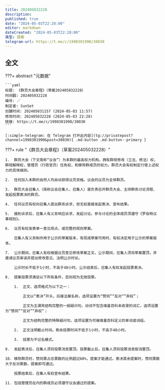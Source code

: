 ```yaml
---
title: 202405032228
description:
published: true
date: "2024-05-03T22:28:00"
editor: markdown
dateCreated: "2024-05-03T22:28:00"
类型: 提案
telegram-url: https://t.me/c/1998301990/38030
---
```


## 全文

???+ abstract "元数据"

    ```yaml
    标题: 《群员大会章程》（草案202405032228）
    时间戳: 202405032228
    编号: ／
    制定者: SunSet
    创建时间: 202405031157 (2024-05-03 11:57)
    修改时间: 202405032228 (2024-05-03 22:28)
    链接: https://t.me/c/1998301990/38030
    ```

    [:simple-telegram: 在 Telegram 打开此内容](tg://privatepost?channel=1998301990&post=38030){ .md-button .md-button--primary }

???+ rule "《群员大会章程》（草案202405032228）"

    1.  群员大会（下文简称“议会”）为本群的最高权力机构，拥有群规修改（立法、修法）权，群规解释权，管理员（行政官员）任免权，和移除群成员的权力。群员大会有权制定行使上述权力的具体细则。

    2.  任何加入本群的自然人均自动获得议员资格。议会的议员为全体群员。

    3.  群员大会召集人（简称议会召集人，召集人）是负责召开群员大会、主持群务讨论流程、发起投票表决的群员。

    4.  任何议员有权向召集人提出群务诉求，但无权直接发起表决、宣布结果。

    5.  接到诉求后，召集人有义务响应诉求，发起讨论。参与讨论的全体成员须遵守《罗伯特议事规则》。

    6.  议员有权发表单一意见观点，或完整的规则草案。

        召集人有义务制作用于公示的草案版本，有现成草案可用时，有权决定用于公示的草案版本。

    7.  公示期间，召集人有权根据议员意见修改草案正文。公示期间，召集人须将草案置顶，并邀请议员审读并提出修改意见、注明公示时长。

        公示时长不低于1小时，不高于48小时。公示结束后，召集人有权发起投票表决。

    8.  提案投票须满足以下所有条件，否则视为无效投票。

        1.  正文、选项格式为以下之一：

            正文以“表决”开头，后接法案名称，选项设置为“赞同”“反对”“弃权”；

            正文为主谓宾结构完整的一般疑问句，动词不包含维基百科未收录的词汇，选项设置为“赞同”“反对”“弃权”；

            正文为结构完整的特殊疑问句，选项设置为可被维基百科定义的单词或词组。

        2.  正文注明截止时间。剩余投票时间不低于1小时，不高于48小时。

        3.  投票为不记名模式。

    9.  发起表决后，召集人须将投票消息置顶。投票截止后，召集人须将投票消息取消置顶。

    10. 移除群员时，赞同票占总票数的比例超过60%，提案才能通过。表决其余提案时，赞同票数大于反对票数，提案即可通过。

        投票结束后，召集人有权宣布结果。

    11. 包括管理员在内的群成员必须遵守议会通过的提案。
